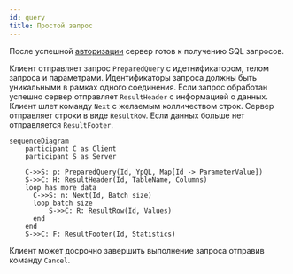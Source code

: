 ```yaml
---
id: query
title: Простой запрос
---
```


После успешной [авторизации](connect.md) сервер готов к получению SQL запросов.

Клиент отправляет запрос `PreparedQuery` с идетнификатором, телом запроса и параметрами.  Идентификаторы запроса должны
быть уникальными в рамках одного соединения. Если запрос обработан успешно сервер отправляет `ResultHeader` с информацией
о данных. Клиент шлет команду `Next` с желаемым колличеством строк. Сервер отправляет строки в виде `ResultRow`. Если
данных больше нет отправляется `ResultFooter`.

```mermaid
sequenceDiagram
    participant C as Client
    participant S as Server

    C->>S: p: PreparedQuery(Id, YpQL, Map[Id -> ParameterValue])
    S->>C: H: ResultHeader(Id, TableName, Columns)
    loop has more data
      C->>S: n: Next(Id, Batch size)
      loop batch size
          S->>C: R: ResultRow(Id, Values)
      end
    end
    S->>C: F: ResultFooter(Id, Statistics)
```

Клиент может досрочно завершить выполнение запроса отправив команду `Cancel`.